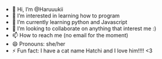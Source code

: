 - 👋 Hi, I’m @Haruuukii
- 👀 I’m interested in learning how to program 
- 🌱 I’m currently learning python and Javascript
- 💞️ I’m looking to collaborate on anything that interest me :)
- 📫 How to reach me (no email for the moment)
- 😄 Pronouns: she/her
- ⚡ Fun fact: I have a cat name Hatchi and I love him!!!! <3

<!---
Haruuukii/Haruuukii is a ✨ special ✨ repository because its `README.md` (this file) appears on your GitHub profile.
You can click the Preview link to take a look at your changes.
--->
